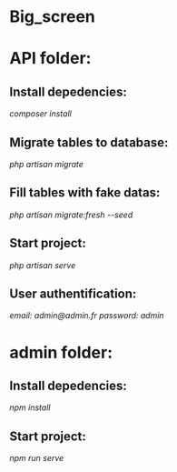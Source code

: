 # Big_screen
 
# API folder:
## Install depedencies:

_composer install_

## Migrate tables to database:

_php artisan migrate_

## Fill tables with fake datas:

_php artisan migrate:fresh --seed_

## Start project:

_php artisan serve_

## User authentification:

_email: admin@admin.fr_
_password: admin_

# admin folder:
## Install depedencies:

_npm install_

## Start project:

_npm run serve_